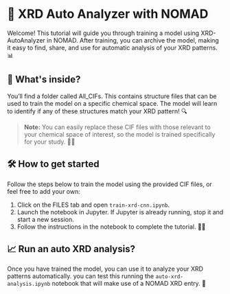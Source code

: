 # 🚀 XRD Auto Analyzer with NOMAD
Welcome! This tutorial will guide you through training a model using XRD-AutoAnalyzer in NOMAD. After training, you can archive the model, making it easy to find, share, and use for automatic analysis of your XRD patterns. 📊

## 📁 What's inside?
You’ll find a folder called All_CIFs. This contains structure files that can be used to train the model on a specific chemical space. The model will learn to identify if any of these structures match your XRD pattern! 🔍

> **Note:** You can easily replace these CIF files with those relevant to your chemical space of interest, so the model is trained specifically for your study. 🧪🔬

## 🛠️ How to get started
Follow the steps below to train the model using the provided CIF files, or feel free to add your own:

1. Click on the FILES tab and open `train-xrd-cnn.ipynb`.
2. Launch the notebook in Jupyter. If Jupyter is already running, stop it and start a new session.
3. Follow the instructions in the notebook to complete the tutorial. 🧑‍💻

## 📈 Run an auto XRD analysis?

Once you have trained the model, you can use it to analyze your XRD patterns automatically.
you can test this running the `auto-xrd-analysis.ipynb` notebook that will make use of a
NOMAD XRD entry. 🎉